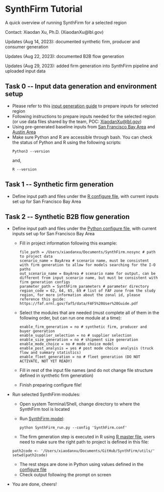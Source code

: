 # SynthFirm Tutorial
<p>A quick overview of running SynthFirm for a selected region </p>
<p> Contact: Xiaodan Xu, Ph.D.  (XiaodanXu@lbl.gov) </p>
<p> Updates (Aug 14, 2023): documented synthetic firm, producer and consumer generation </p>
<p> Updates (Aug 22, 2023): documented B2B flow generation </p>
<p> Updates (Aug 29, 2023): added firm generation into SynthFirm pipeline and uploaded input data </p>

## Task 0 -- Input data generation and environment setup ##
* Please refer to this [input generation guide](input_generation/Readme.md) to prepare inputs for selected region
* Following instructions to prepare inputs needed for the selected region (or use data files shared by the team, POC: XiaodanXu@lbl.gov)
* Using pre-generated baseline inputs from [San Francisco Bay Area](input_data/inputs_BayArea.zip) and [Austin Area](input_data/Inputs_Austin.zip)
* Make sure Python and R are accessible through bash.  You can check the status of Python and R using the following scripts:
    ```
    Python3 --version
    ```
    and,
    ```
    R --version
    ```

## Task 1 -- Synthetic firm generation ##
* Define input path and files under the [R configure file](utils/config.R), with current inputs set up for San Francisco Bay Area

## Task 2 -- Synthetic B2B flow generation ##
* Define input path and files under the [Python configure file](SynthFirm.conf), with current inputs set up for San Francisco Bay Area
  * Fill in project information following this example:

    ```
    file_path = /Users/xiaodanxu/Documents/SynthFirm.nosync # path to project data
    scenario_name = BayArea # scenario name, must be consistent with firm generation to allow for models searching for the I-O paths
    out_scenario_name = BayArea # scenario name for output, can be different from input scenario name, but must be consistent with firm generation configs
    parameter_path = SynthFirm_parameters # parameter directory
    region_code = 62, 64, 65, 69 # list of FAF zone from the study region, for more information about the zonal id, please reference this guide: https://faf.ornl.gov/faf5/data/FAF5%20User%20Guide.pdf
    ```

  * Select the modules that are needed (must complete all of them in the following order, but can run one module at a time):

    ```
    enable_firm_generation = no # synthetic firm, producer and buyer generation
    enable_supplier_selection = no # supplier selection
    enable_size_generation = no # shipment size generation
    enable_mode_choice = no # mode choice model
    enable_post_analysis = yes # post mode choice analysis (truck flow and summary statistics)
    enable_fleet_generation = no # fleet generation (DO NOT ACTIVATE, NOT YET READY)
    ```

  * Fill in rest of the input file names (and do not change file structure defined in synthetic firm generation)
  * Finish preparing configure file!

* Run selected SynthFirm modules:
  * Open system Terminal/Shell, change directory to where the SynthFirm tool is located
  * Run [SynthFirm model](SynthFirm_run.py):

    ```
    python SynthFirm_run.py --config 'SynthFirm.conf'
    ```
  * The firm generation step is executed in R using [R master file](utils/run_firm_generation_master_R.R), users need to make sure the right path to project is defined in this file:
  ```
  path2code <- '/Users/xiaodanxu/Documents/GitHub/SynthFirm/utils/'
  setwd(path2code)
  ```
  * The rest steps are done in Python using values defined in the [configure file](SynthFirm.conf)
  * Check output following the prompt on screen
* You are done, cheers!

